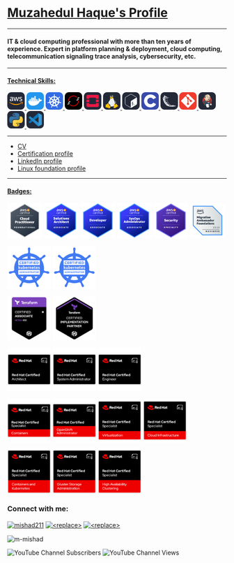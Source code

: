 
# [Muzahedul Haque's Profile](https://github.com/m-mishad)
---
#### IT & cloud computing professional with more than ten years of experience. Expert in platform planning & deployment, cloud computing, telecommunication signaling trace analysis, cybersecurity, etc.

---
#### [Technical Skills:](https://github.com/m-mishad)
<p align="left"> <a href="https://aws.amazon.com" target="_blank" rel="noreferrer"> <img src="icons/AWS-Dark.svg" alt="aws" width="40" height="40"/> </a> <a href="https://www.docker.com/" target="_blank" rel="noreferrer"> <img src="icons/Docker.svg" alt="docker" width="40" height="40"/> </a> <a href="https://kubernetes.io" target="_blank" rel="noreferrer"> <img src="icons/Kubernetes.svg" alt="kubernetes" width="40" height="40"/> </a> <a href="https://www.redhat.com/en/technologies/cloud-computing/openshift" target="_blank" rel="noreferrer"> <img src="icons/OpenShift.svg" alt="openshift" width="40" height="40"/> </a> <a href="https://www.openstack.org/" target="_blank" rel="noreferrer"> <img src="icons/OpenStack-Dark.svg" alt="openstack" width="40" height="40"/> </a> <a href="https://www.linux.org/" target="_blank" rel="noreferrer"> <img src="icons/Linux-Dark.svg" alt="linux" width="40" height="40"/> </a> <a href="https://www.gnu.org/software/bash/" target="_blank" rel="noreferrer"> <img src="icons/Bash-Dark.svg" alt="bash" width="40" height="40"/> </a> <a href="https://www.cprogramming.com/" target="_blank" rel="noreferrer"> <img src="icons/C.svg" alt="c" width="40" height="40"/> </a> <a href="https://flask.palletsprojects.com/" target="_blank" rel="noreferrer"> <img src="icons/Flask-Dark.svg" alt="flask" width="40" height="40"/> </a> <a href="https://git-scm.com/" target="_blank" rel="noreferrer"> <img src="icons/Git.svg" alt="git" width="40" height="40"/> </a> <a href="https://www.jenkins.io" target="_blank" rel="noreferrer"> <img src="icons/Jenkins-Dark.svg" alt="jenkins" width="40" height="40"/> </a> <a href="https://www.python.org" target="_blank" rel="noreferrer"> <img src="icons/Python-Dark.svg" alt="python" width="40" height="40"/> </a> <a href="https://code.visualstudio.com/" target="_blank" rel="noreferrer"> <img src="icons/VSCode-Dark.svg" alt="vscode" width="40" height="40"/> </a></p>

---


- [CV](https://github.com/m-mishad/m-mishad/blob/f4f29de7e7e2ab3b3c3789acaeac5fc9e7fe4eba/CV_Md%20Muzahedul%20Haque.pdf)
- [Certification profile](https://www.credly.com/users/md-muzahedul-haque/badges)
- [LinkedIn profile](https://www.linkedin.com/in/mishad211/)
- [Linux foundation profile](https://openprofile.dev/profile/m.mishad)

---







#### [Badges:](https://www.credly.com/users/md-muzahedul-haque/badges)

[<img src="Badges/AWS/aws-certified-cloud-practitioner.png" alt="c" width="80" height="80">](<https://www.credly.com/badges/c0cbb2b4-4bc2-4570-9819-1828c4b09909/public_url>) [<img src="Badges/AWS/aws-certified-solutions-architect-associate.png" alt="c" width="80" height="80">](<https://www.credly.com/badges/fd780507-d666-42fa-a1a9-ba8bad32e946/public_url>) [<img src="Badges/AWS/aws-certified-developer-associate.png" alt="c" width="80" height="80">](<https://www.credly.com/badges/bbe60397-dbe5-449c-bcd2-3865783b084f/public_url>) [<img src="Badges/AWS/aws-certified-sysops-administrator-associate.png" alt="c" width="80" height="80">](<https://www.credly.com/badges/03c80cd4-4084-4d01-b47c-d145513b403f/public_url>) [<img src="Badges/AWS/aws-certified-security-specialty.png" alt="c" width="80" height="80">](<https://www.credly.com/badges/f9bae39a-17af-4d35-b5bb-259f4a1c3a89/public_url>) [<img src="Badges/AWS/migration-ambassador-foundations-business-2022.png" alt="c" width="80" height="80">](<https://www.credly.com/badges/cd213548-c5f5-408f-896c-c0f4ca5adf79/public_url>)



[<img src="Badges/Kubernetes/cka-certified-kubernetes-administrator.png" alt="c" width="100" height="100">](<https://www.credly.com/badges/66714d76-9fbd-4eac-b6d6-f514e87e4387/public_url>) [<img src="Badges/Kubernetes/cka-certified-kubernetes-administrator.png" alt="c" width="100" height="100">](<https://www.credly.com/badges/250ebc97-36ba-42f5-bea1-2544df4fa424/public_url>) 

[<img src="Badges/HashiCorp/hashicorp-certified-terraform-associate-002.png" alt="c" width="100" height="100">](<https://www.credly.com/badges/41c7f681-4129-4da3-ad27-d65ec4dedfb9/public_url>) [<img src="Badges/HashiCorp/terraform-certified-hashicorp-implementation-partner-chip.png" alt="c" width="100" height="100">](<https://www.credly.com/badges/0dbc30ea-d239-4e04-a380-e37536613b79/public_url>) 


[<img src="Badges/redhat/red-hat-certified-architect-rhca.png" alt="c" width="100" height="100">](<https://www.credly.com/badges/728e5b27-91a1-46b1-8e96-e1e63c1146c4/public_url>) [<img src="Badges/redhat/red-hat-certified-system-administrator-rhcsa.png" alt="c" width="100" height="100">](<https://www.credly.com/badges/85f0005a-a98e-442c-a263-87cd408b8512/public_url>) [<img src="Badges/redhat/red-hat-certified-engineer-rhce.png" alt="c" width="100" height="100">](<https://www.credly.com/badges/f7f95940-39bd-4f86-a88e-68e86bb5f609/public_url>)


[<img src="Badges/redhat/red-hat-certified-specialist-in-containers.png" alt="c" width="100" height="100">](<https://www.credly.com/badges/d987cb53-05fa-4c1b-ad86-c61b71cc2232/public_url>) [<img src="Badges/redhat/red-hat-certified-openshift-administrator.png" alt="c" width="100" height="100">](<https://www.credly.com/badges/e1ce46b1-e476-4299-8b46-831d7b86682a/public_url>) [<img src="Badges/redhat/red-hat-certified-specialist-in-virtualization.png" alt="c" width="100" height="100">](<https://www.credly.com/badges/3832abec-363b-448d-a132-a4775fe73050/public_url>) [<img src="Badges/redhat/red-hat-certified-specialist-in-cloud-infrastructure.png" alt="c" width="100" height="100">](<https://www.credly.com/badges/872e74c4-9894-43d8-a87c-58e406c5d5ea/public_url>) 



[<img src="Badges/redhat/red-hat-certified-specialist-in-containers-and-kubernetes.png" alt="c" width="100" height="100">](<https://www.credly.com/badges/48326d30-478b-429b-842e-e1d886f9a5ba/public_url>) [<img src="Badges/redhat/red-hat-certified-specialist-in-gluster-storage-administration.png" alt="c" width="100" height="100">](<https://www.credly.com/badges/1053cc84-0663-4a07-90b7-b6a2bbb3476e/public_url>) [<img src="Badges/redhat/red-hat-certified-specialist-in-high-availability-clustering.png" alt="c" width="100" height="100">](<https://www.credly.com/badges/cc23bad0-f408-46b7-a133-75e8d9b840ce/public_url>) 




















<h3 align="left">Connect with me:</h3>
<p align="left">
<a href="https://linkedin.com/in/mishad211" target="blank"><img align="center" src="https://raw.githubusercontent.com/rahuldkjain/github-profile-readme-generator/master/src/images/icons/Social/linked-in-alt.svg" alt="mishad211" height="30" width="40" /></a>
<a href="https://stackoverflow.com/users/9861238/muzahedul-haque" target="blank"><img align="center" src="https://raw.githubusercontent.com/rahuldkjain/github-profile-readme-generator/master/src/images/icons/Social/stack-overflow.svg" alt="<replace>" height="30" width="40" /></a>
<a href="https://www.leetcode.com/<replace>" target="blank"><img align="center" src="https://raw.githubusercontent.com/rahuldkjain/github-profile-readme-generator/master/src/images/icons/Social/leet-code.svg" alt="<replace>" height="30" width="40" /></a>
</p>




<p><img align="center" src="https://github-readme-stats.vercel.app/api/top-langs?username=m-mishad&show_icons=true&locale=en&layout=compact" alt="m-mishad" width="140" height="160" /></p>









![YouTube Channel Subscribers](https://img.shields.io/youtube/channel/subscribers/UCp1weR6ZnOXGAH-EoLvnuHA?style=social) 
![YouTube Channel Views](https://img.shields.io/youtube/channel/views/UCp1weR6ZnOXGAH-EoLvnuHA?style=social)


